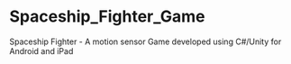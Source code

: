 # Spaceship_Fighter_Game
Spaceship Fighter - A motion sensor Game developed using C#/Unity for Android and iPad
